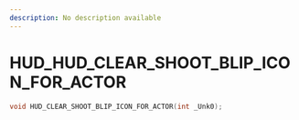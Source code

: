 ```yaml
---
description: No description available 
---
```


# HUD\_HUD_CLEAR_SHOOT_BLIP_ICON_FOR_ACTOR

```cpp
void HUD_CLEAR_SHOOT_BLIP_ICON_FOR_ACTOR(int _Unk0);
```